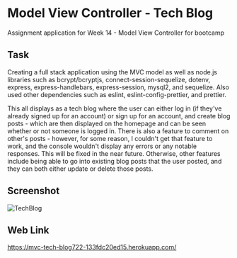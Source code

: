 # Model View Controller - Tech Blog
Assignment application for Week 14 - Model View Controller for bootcamp

## Task
Creating a full stack application using the MVC model as well as node.js libraries such as bcrypt/bcryptjs, connect-session-sequelize, dotenv, express, express-handlebars, express-session, mysql2, and sequelize. Also used other dependencies such as eslint, eslint-config-prettier, and prettier. 

This all displays as a tech blog where the user can either log in (if they've already signed up for an account) or sign up for an account, and create blog posts - which are then displayed on the homepage and can be seen whether or not someone is logged in. There is also a feature to comment on other's posts - however, for some reason, I couldn't get that feature to work, and the console wouldn't display any errors or any notable responses. This will be fixed in the near future. Otherwise, other features include being able to go into existing blog posts that the user posted, and they can both either update or delete those posts.

## Screenshot
![TechBlog](https://github.com/srwesley/model-view-controller-tech-blog/assets/5975345/a43593f3-bfad-430a-9df2-33718d024655)

## Web Link
https://mvc-tech-blog722-133fdc20ed15.herokuapp.com/
